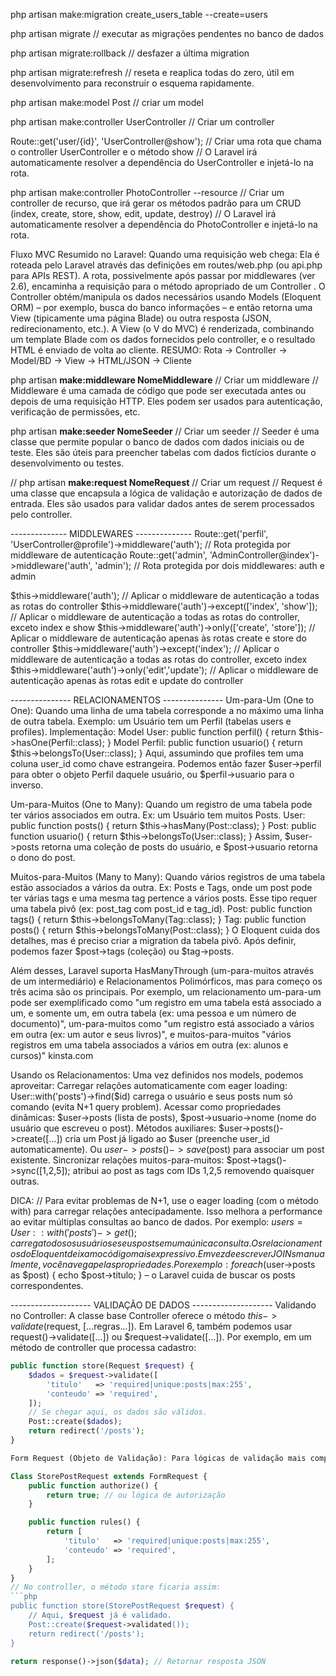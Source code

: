 php artisan make:migration create_users_table --create=users

php artisan migrate // executar as migrações pendentes no banco de dados

php artisan migrate:rollback
// desfazer a última migration

php artisan migrate:refresh
// reseta e reaplica todas do zero, útil em desenvolvimento para reconstruir o esquema rapidamente.

php artisan make:model Post
// criar um model 

php artisan make:controller UserController
// Criar um controller

Route::get('user/{id}', 'UserController@show');
// Criar uma rota que chama o controller UserController e o método show
// O Laravel irá automaticamente resolver a dependência do UserController e injetá-lo na rota.


php artisan make:controller PhotoController --resource 
// Criar um controller de recurso, que irá gerar os métodos padrão para um CRUD (index, create, store, show, edit, update, destroy)
// O Laravel irá automaticamente resolver a dependência do PhotoController e injetá-lo na rota.


Fluxo MVC Resumido no Laravel: Quando uma requisição web chega:
Ela é roteada pelo Laravel através das definições em routes/web.php (ou api.php para APIs REST).
A rota, possivelmente após passar por middlewares (ver 2.6), encaminha a requisição para o método apropriado de um Controller​
.
O Controller obtém/manipula os dados necessários usando Models (Eloquent ORM) – por exemplo, busca do banco informações – e então retorna uma View (tipicamente uma página Blade) ou outra resposta (JSON, redirecionamento, etc.).
A View (o V do MVC) é renderizada, combinando um template Blade com os dados fornecidos pelo controller, e o resultado HTML é enviado de volta ao cliente.
RESUMO:
Rota -> Controller -> Model/BD -> View -> HTML/JSON -> Cliente


php artisan **make:middleware NomeMiddleware** // Criar um middleware
// Middleware é uma camada de código que pode ser executada antes ou depois de uma requisição HTTP. Eles podem ser usados para autenticação, verificação de permissões, etc.

php artisan **make:seeder NomeSeeder**  // Criar um seeder
// Seeder é uma classe que permite popular o banco de dados com dados iniciais ou de teste. Eles são úteis para preencher tabelas com dados fictícios durante o desenvolvimento ou testes.

// php artisan **make:request NomeRequest** // Criar um request
// Request é uma classe que encapsula a lógica de validação e autorização de dados de entrada. Eles são usados para validar dados antes de serem processados pelo controller.


-------------- MIDDLEWARES --------------
Route::get('perfil', 'UserController@profile')->middleware('auth'); // Rota protegida por middleware de autenticação
Route::get('admin', 'AdminController@index')->middleware('auth', 'admin'); // Rota protegida por dois middlewares: auth e admin

$this->middleware('auth'); // Aplicar o middleware de autenticação a todas as rotas do controller
$this->middleware('auth')->except(['index', 'show']); // Aplicar o middleware de autenticação a todas as rotas do controller, exceto index e show
$this->middleware('auth')->only(['create', 'store']); // Aplicar o middleware de autenticação apenas às rotas create e store do controller
$this->middleware('auth')->except('index'); // Aplicar o middleware de autenticação a todas as rotas do controller, exceto index
$this->middleware('auth')->only('edit','update'); // Aplicar o middleware de autenticação apenas às rotas edit e update do controller


--------------- RELACIONAMENTOS ---------------
Um-para-Um (One to One): Quando uma linha de uma tabela corresponde a no máximo uma linha de outra tabela. Exemplo: um Usuário tem um Perfil (tabelas users e profiles). Implementação:
Model User: public function perfil() { return $this->hasOne(Perfil::class); }
Model Perfil: public function usuario() { return $this->belongsTo(User::class); } Aqui, assumindo que profiles tem uma coluna user_id como chave estrangeira. Podemos então fazer $user->perfil para obter o objeto Perfil daquele usuário, ou $perfil->usuario para o inverso.

Um-para-Muitos (One to Many): Quando um registro de uma tabela pode ter vários associados em outra. Ex: um Usuário tem muitos Posts.
User: public function posts() { return $this->hasMany(Post::class); }
Post: public function usuario() { return $this->belongsTo(User::class); } Assim, $user->posts retorna uma coleção de posts do usuário, e $post->usuario retorna o dono do post.

Muitos-para-Muitos (Many to Many): Quando vários registros de uma tabela estão associados a vários da outra. Ex: Posts e Tags, onde um post pode ter várias tags e uma mesma tag pertence a vários posts. Esse tipo requer uma tabela pivô (ex: post_tag com post_id e tag_id).
Post: public function tags() { return $this->belongsToMany(Tag::class); }
Tag: public function posts() { return $this->belongsToMany(Post::class); } O Eloquent cuida dos detalhes, mas é preciso criar a migration da tabela pivô. Após definir, podemos fazer $post->tags (coleção) ou $tag->posts.


Além desses, Laravel suporta HasManyThrough (um-para-muitos através de um intermediário) e Relacionamentos Polimórficos, mas para começo os três acima são os principais. Por exemplo, um relacionamento um-para-um pode ser exemplificado como "um registro em uma tabela está associado a um, e somente um, em outra tabela (ex: uma pessoa e um número de documento)", um-para-muitos como "um registro está associado a vários em outra (ex: um autor e seus livros)", e muitos-para-muitos "vários registros em uma tabela associados a vários em outra (ex: alunos e cursos)"​
kinsta.com


Usando os Relacionamentos: Uma vez definidos nos models, podemos aproveitar:
Carregar relações automaticamente com eager loading: User::with('posts')->find($id) carrega o usuário e seus posts num só comando (evita N+1 query problem).
Acessar como propriedades dinâmicas: $user->posts (lista de posts), $post->usuario->nome (nome do usuário que escreveu o post).
Métodos auxiliares: $user->posts()->create([...]) cria um Post já ligado ao $user (preenche user_id automaticamente). Ou $user->posts()->save($post) para associar um post existente.
Sincronizar relações muitos-para-muitos: $post->tags()->sync([1,2,5]); atribui ao post as tags com IDs 1,2,5 removendo quaisquer outras.

DICA: // Para evitar problemas de N+1, use o eager loading (com o método with) para carregar relações antecipadamente. Isso melhora a performance ao evitar múltiplas consultas ao banco de dados. Por exemplo: $users = User::with('posts')->get(); carrega todos os usuários e seus posts em uma única consulta.
Os relacionamentos do Eloquent deixam o código mais expressivo. Em vez de escrever JOINs manualmente, você navega pelas propriedades. Por exemplo: foreach ($user->posts as $post) { echo $post->titulo; } – o Laravel cuida de buscar os posts correspondentes.


-------------------- VALIDAÇÃO DE DADOS --------------------
Validando no Controller: A classe base Controller oferece o método $this->validate($request, [...regras...]). Em Laravel 6, também podemos usar request()->validate([...]) ou $request->validate([...]). Por exemplo, em um método de controller que processa cadastro:
```php
public function store(Request $request) {
    $dados = $request->validate([
        'titulo'   => 'required|unique:posts|max:255',
        'conteudo' => 'required',
    ]);
    // Se chegar aqui, os dados são válidos.
    Post::create($dados);
    return redirect('/posts');
}

Form Request (Objeto de Validação): Para lógicas de validação mais complexas ou reutilização, podemos criar classes de request: php artisan make:request StorePostRequest. Essa classe (em app/Http/Requests) permitirá definir regras em um método rules() e aplicar autorizações. No controller, em vez de Request $request, colocar StorePostRequest $request faz com que o Laravel valide automaticamente antes de entrar no método, e se passar, já fornece um objeto request validado.

Class StorePostRequest extends FormRequest {
    public function authorize() {
        return true; // ou lógica de autorização
    }

    public function rules() {
        return [
            'titulo'   => 'required|unique:posts|max:255',
            'conteudo' => 'required',
        ];
    }
}
// No controller, o método store ficaria assim:
```php
public function store(StorePostRequest $request) {
    // Aqui, $request já é validado.
    Post::create($request->validated());
    return redirect('/posts');
}
```
```php
return response()->json($data); // Retornar resposta JSON





